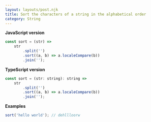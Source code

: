 ```yaml
---
layout: layouts/post.njk
title: Sort the characters of a string in the alphabetical order
category: String
---
```


**JavaScript version**

```js
const sort = (str) =>
    str
        .split('')
        .sort((a, b) => a.localeCompare(b))
        .join('');
```

**TypeScript version**

```js
const sort = (str: string): string =>
    str
        .split('')
        .sort((a, b) => a.localeCompare(b))
        .join('');
```

**Examples**

```js
sort('hello world'); // dehllloorw
```
